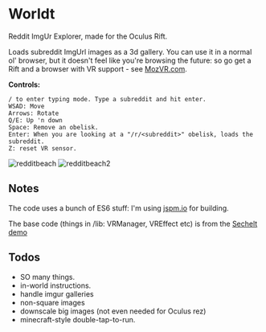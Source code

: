 # Worldt

Reddit ImgUr Explorer, made for the Oculus Rift.

Loads subreddit ImgUrl images as a 3d gallery. You can use it in a normal ol' browser, but it doesn't feel like you're browsing the future: so go get a Rift and a browser with VR support - see [MozVR.com](http://www.mozvr.com).

**Controls:**

    / to enter typing mode. Type a subreddit and hit enter.
    WSAD: Move
    Arrows: Rotate
    Q/E: Up 'n down
    Space: Remove an obelisk.
    Enter: When you are looking at a "/r/<subreddit>" obelisk, loads the subreddit.
    Z: reset VR sensor.

![redditbeach](https://cloud.githubusercontent.com/assets/129330/6426318/a8bcecd6-bf22-11e4-8855-a6369447ef42.jpg)
![redditbeach2](https://cloud.githubusercontent.com/assets/129330/6426319/aa3b058e-bf22-11e4-838a-bbd2f7681e4f.jpg)

## Notes

The code uses a bunch of ES6 stuff: I'm using [jspm.io](http://jspm.io/) for building.

The base code (things in /lib: VRManager, VREffect etc) is from the [Sechelt demo](https://github.com/MozVR/sechelt)

## Todos

  * SO many things.
  * in-world instructions.
  * handle imgur galleries
  * non-square images
  * downscale big images (not even needed for Oculus rez)
  * minecraft-style double-tap-to-run.
